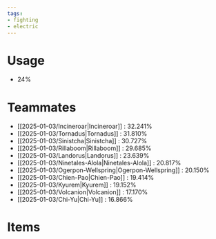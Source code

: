 ```yaml
---
tags:
- fighting
- electric
---
```

# Usage
- 24%
# Teammates
- [[2025-01-03/Incineroar|Incineroar]] : 32.241%
- [[2025-01-03/Tornadus|Tornadus]] : 31.810%
- [[2025-01-03/Sinistcha|Sinistcha]] : 30.727%
- [[2025-01-03/Rillaboom|Rillaboom]] : 29.685%
- [[2025-01-03/Landorus|Landorus]] : 23.639%
- [[2025-01-03/Ninetales-Alola|Ninetales-Alola]] : 20.817%
- [[2025-01-03/Ogerpon-Wellspring|Ogerpon-Wellspring]] : 20.150%
- [[2025-01-03/Chien-Pao|Chien-Pao]] : 19.414%
- [[2025-01-03/Kyurem|Kyurem]] : 19.152%
- [[2025-01-03/Volcanion|Volcanion]] : 17.170%
- [[2025-01-03/Chi-Yu|Chi-Yu]] : 16.866%
# Items